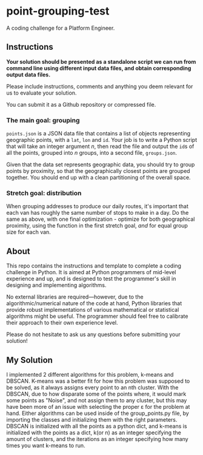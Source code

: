 # point-grouping-test

A coding challenge for a Platform Engineer.

## Instructions

**Your solution should be presented as a standalone script we can run from command line using different input data files, and obtain corresponding output data files.**

Please include instructions, comments and anything you deem relevant for us to evaluate your solution.

You can submit it as a Github repository or compressed file.

### The main goal: grouping

`points.json` is a JSON data file that contains a list of objects representing geographic points, with a `lat`, `lon` and `id`. Your job is to write a Python script that will take an integer argument *n*, then read the file and output the `id`s of all the points, grouped into *n* groups, into a second file, `groups.json`.

Given that the data set represents geographic data, you should try to group points by proximity, so that the geographically closest points are grouped together. You should end up with a clean partitioning of the overall space.

### Stretch goal: distribution

When grouping addresses to produce our daily routes, it's important that each van has roughly the same number of stops to make in a day. Do the same as above, with one final optimization - optimize for both geographical proximity, using the function in the first stretch goal, *and* for equal group size for each van.

## About

This repo contains the instructions and template to complete a coding challenge in Python. It is aimed at Python programmers of mid-level experience and up, and is designed to test the programmer's skill in designing and implementing algorithms. 

No external libraries are required—however, due to the algorithmic/numerical nature of the code at hand, Python libraries that provide robust implementations of various mathematical or statistical algorithms might be useful. The programmer should feel free to calibrate their approach to their own experience level. 

Please do not hesitate to ask us any questions before submitting your solution!

## My Solution
I implemented 2 different algorithms for this problem, k-means and DBSCAN. K-means was a better fit for how this problem was supposed to be solved, as it always assigns every point to an nth cluster. With the DBSCAN, due to how disparate some of the points where, it would mark some points as "Noise", and not assign them to any cluster, but this may have been more of an issue with selecting the proper ε for the problem at hand. Either algorithms can be used inside of the group_points.py file, by importing the classes and initializing them with the right parameters. DBSCAN is initialized with all the points as a python dict, and k-means is initialized with the points as a dict, k(or n) as an integer specifying the amount of clusters, and the iterations as an integer specifying how many times you want k-means to run. 
